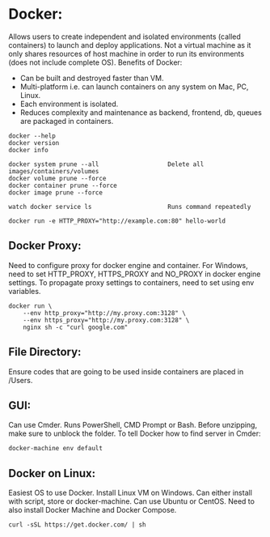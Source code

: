 # Docker:
Allows users to create independent and isolated environments (called containers) to launch and deploy applications. Not a virtual machine as it
only shares resources of host machine in order to run its environments (does not include complete OS). Benefits of Docker:
- Can be built and destroyed faster than VM.
- Multi-platform i.e. can launch containers on any system on Mac, PC, Linux.
- Each environment is isolated.
- Reduces complexity and maintenance as backend, frontend, db, queues are packaged in containers.

```
docker --help
docker version
docker info

docker system prune --all                   Delete all images/containers/volumes
docker volume prune --force
docker container prune --force
docker image prune --force

watch docker service ls                     Runs command repeatedly

docker run -e HTTP_PROXY="http://example.com:80" hello-world
```

## Docker Proxy:
Need to configure proxy for docker engine and container. For Windows, need to set HTTP_PROXY, HTTPS_PROXY and NO_PROXY in docker engine settings. To propagate proxy settings to containers, need to set using env variables.

```
docker run \
    --env http_proxy="http://my.proxy.com:3128" \
    --env https_proxy="http://my.proxy.com:3128" \
    nginx sh -c "curl google.com"
```



## File Directory:
Ensure codes that are going to be used inside containers are placed in /Users.

## GUI:
Can use Cmder. Runs PowerShell, CMD Prompt or Bash. Before unzipping, make sure to unblock the folder. To tell Docker how to find server in Cmder:
```
docker-machine env default
```

## Docker on Linux:
Easiest OS to use Docker. Install Linux VM on Windows. Can either install with script, store or docker-machine. Can use Ubuntu or CentOS. Need to also install Docker Machine and Docker Compose.
```
curl -sSL https://get.docker.com/ | sh
```


